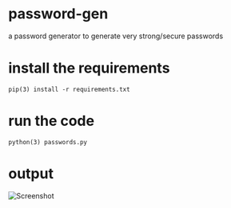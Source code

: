 # password-gen
a password generator to generate very strong/secure passwords

# install the requirements
```pip(3) install -r requirements.txt```

# run the code
```python(3) passwords.py```

# output
![Screenshot](output.png)
